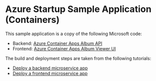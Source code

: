 # Azure Startup Sample Application (Containers)

This sample application is a copy of the following Microsoft code:

- Backend: [Azure Container Apps Album API](https://github.com/Azure-Samples/containerapps-albumapi-csharp)
- Frontend: [Azure Container Apps Album Viewer UI](https://github.com/Azure-Samples/containerapps-albumui)

The build and deployment steps are taken from the following tutorials:

- [Deploy a backend microservice app](https://learn.microsoft.com/en-us/azure/container-apps/tutorial-code-to-cloud?tabs=bash%2Ccsharp&pivots=docker-local)
- [Deploy a frontend microservice app](https://learn.microsoft.com/en-us/azure/container-apps/communicate-between-microservices?tabs=bash&pivots=docker-local)
